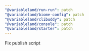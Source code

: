 ```yaml
---
"@variableland/run-run": patch
"@variableland/biome-config": patch
"@variableland/clibuddy": patch
"@variableland/console": patch
"@variableland/starter": patch
---
```


Fix publish script
